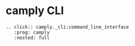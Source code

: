 # camply CLI

```{eval-rst}
.. click:: camply._cli:command_line_interface
   :prog: camply
   :nested: full
```
